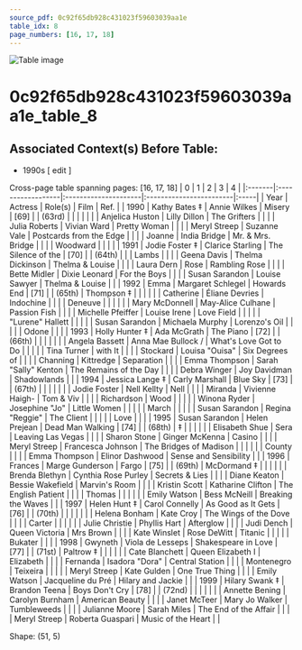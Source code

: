 ```yaml
---
source_pdf: 0c92f65db928c431023f59603039aa1e
table_idx: 8
page_numbers: [16, 17, 18]
---
```


![Table image](../images/0c92f65db928c431023f59603039aa1e_8.png)

# 0c92f65db928c431023f59603039aa1e_table_8
## Associated Context(s) Before Table:
- 1990s ​[ edit ]

Cross-page table spanning pages: [16, 17, 18]
| 0      | 1                 | 2                    | 3                       | 4    |
|:-------|:------------------|:---------------------|:------------------------|:-----|
| Year   | Actress           | Role(s)              | Film                    | Ref. |
| 1990   | Kathy Bates ‡     | Annie Wilkes         | Misery                  | [69] |
| (63rd) |                   |                      |                         |      |
|        | Anjelica Huston   | Lilly Dillon         | The Grifters            |      |
|        | Julia Roberts     | Vivian Ward          | Pretty Woman            |      |
|        | Meryl Streep      | Suzanne Vale         | Postcards from the Edge |      |
|        | Joanne            | India Bridge         | Mr. & Mrs. Bridge       |      |
|        | Woodward          |                      |                         |      |
| 1991   | Jodie Foster ‡    | Clarice Starling     | The Silence of the      | [70] |
| (64th) |                   |                      | Lambs                   |      |
|        | Geena Davis       | Thelma Dickinson     | Thelma & Louise         |      |
|        | Laura Dern        | Rose                 | Rambling Rose           |      |
|        | Bette Midler      | Dixie Leonard        | For the Boys            |      |
|        | Susan Sarandon    | Louise Sawyer        | Thelma & Louise         |      |
| 1992   | Emma              | Margaret Schlegel    | Howards End             | [71] |
| (65th) | Thompson ‡        |                      |                         |      |
|        | Catherine         | Éliane Devries       | Indochine               |      |
|        | Deneuve           |                      |                         |      |
|        | Mary McDonnell    | May-Alice Culhane    | Passion Fish            |      |
|        | Michelle Pfeiffer | Louise Irene         | Love Field              |      |
|        |                   | "Lurene" Hallett     |                         |      |
|        | Susan Sarandon    | Michaela Murphy      | Lorenzo's Oil           |      |
|        |                   | Odone                |                         |      |
| 1993   | Holly Hunter ‡    | Ada McGrath          | The Piano               | [72] |
| (66th) |                   |                      |                         |      |
|        | Angela Bassett    | Anna Mae Bullock /   | What's Love Got to Do   |      |
|        |                   | Tina Turner          | with It                 |      |
|        | Stockard          | Louisa "Ouisa"       | Six Degrees of          |      |
|        | Channing          | Kittredge            | Separation              |      |
|        | Emma Thompson     | Sarah "Sally" Kenton | The Remains of the Day  |      |
|        | Debra Winger      | Joy Davidman         | Shadowlands             |      |
| 1994   | Jessica Lange ‡   | Carly Marshall       | Blue Sky                | [73] |
| (67th) |                   |                      |                         |      |
|        | Jodie Foster      | Nell Kellty          | Nell                    |      |
|        | Miranda           | Vivienne Haigh-      | Tom & Viv               |      |
|        | Richardson        | Wood                 |                         |      |
|        | Winona Ryder      | Josephine "Jo"       | Little Women            |      |
|        |                   | March                |                         |      |
|        | Susan Sarandon    | Regina "Reggie"      | The Client              |      |
|        |                   | Love                 |                         |      |
| 1995   | Susan Sarandon    | Helen Prejean        | Dead Man Walking        | [74] |
| (68th) | ‡                 |                      |                         |      |
|        | Elisabeth Shue    | Sera                 | Leaving Las Vegas       |      |
|        | Sharon Stone      | Ginger McKenna       | Casino                  |      |
|        | Meryl Streep      | Francesca Johnson    | The Bridges of Madison  |      |
|        |                   |                      | County                  |      |
|        | Emma Thompson     | Elinor Dashwood      | Sense and Sensibility   |      |
| 1996   | Frances           | Marge Gunderson      | Fargo                   | [75] |
| (69th) | McDormand ‡       |                      |                         |      |
|        | Brenda Blethyn    | Cynthia Rose Purley  | Secrets & Lies          |      |
|        | Diane Keaton      | Bessie Wakefield     | Marvin's Room           |      |
|        | Kristin Scott     | Katharine Clifton    | The English Patient     |      |
|        | Thomas            |                      |                         |      |
|        | Emily Watson      | Bess McNeill         | Breaking the Waves      |      |
| 1997   | Helen Hunt ‡      | Carol Connelly       | As Good as It Gets      | [76] |
| (70th) |                   |                      |                         |      |
|        | Helena Bonham     | Kate Croy            | The Wings of the Dove   |      |
|        | Carter            |                      |                         |      |
|        | Julie Christie    | Phyllis Hart         | Afterglow               |      |
|        | Judi Dench        | Queen Victoria       | Mrs Brown               |      |
|        | Kate Winslet      | Rose DeWitt          | Titanic                 |      |
|        |                   | Bukater              |                         |      |
| 1998   | Gwyneth           | Viola de Lesseps     | Shakespeare in Love     | [77] |
| (71st) | Paltrow ‡         |                      |                         |      |
|        | Cate Blanchett    | Queen Elizabeth I    | Elizabeth               |      |
|        | Fernanda          | Isadora "Dora"       | Central Station         |      |
|        | Montenegro        | Teixeira             |                         |      |
|        | Meryl Streep      | Kate Gulden          | One True Thing          |      |
|        | Emily Watson      | Jacqueline du Pré    | Hilary and Jackie       |      |
| 1999   | Hilary Swank ‡    | Brandon Teena        | Boys Don't Cry          | [78] |
| (72nd) |                   |                      |                         |      |
|        | Annette Bening    | Carolyn Burnham      | American Beauty         |      |
|        | Janet McTeer      | Mary Jo Walker       | Tumbleweeds             |      |
|        | Julianne Moore    | Sarah Miles          | The End of the Affair   |      |
|        | Meryl Streep      | Roberta Guaspari     | Music of the Heart      |      |

Shape: (51, 5)

